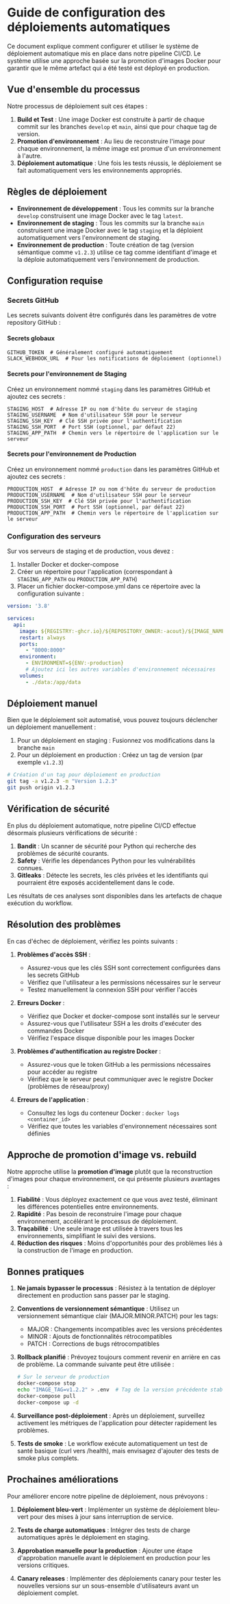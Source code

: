 # Guide de configuration des déploiements automatiques

Ce document explique comment configurer et utiliser le système de déploiement automatique mis en place dans notre pipeline CI/CD. Le système utilise une approche basée sur la promotion d'images Docker pour garantir que le même artefact qui a été testé est déployé en production.

## Vue d'ensemble du processus

Notre processus de déploiement suit ces étapes :

1. **Build et Test** : Une image Docker est construite à partir de chaque commit sur les branches `develop` et `main`, ainsi que pour chaque tag de version.
2. **Promotion d'environnement** : Au lieu de reconstruire l'image pour chaque environnement, la même image est promue d'un environnement à l'autre.
3. **Déploiement automatique** : Une fois les tests réussis, le déploiement se fait automatiquement vers les environnements appropriés.

## Règles de déploiement

- **Environnement de développement** : Tous les commits sur la branche `develop` construisent une image Docker avec le tag `latest`.
- **Environnement de staging** : Tous les commits sur la branche `main` construisent une image Docker avec le tag `staging` et la déploient automatiquement vers l'environnement de staging.
- **Environnement de production** : Toute création de tag (version sémantique comme `v1.2.3`) utilise ce tag comme identifiant d'image et la déploie automatiquement vers l'environnement de production.

## Configuration requise

### Secrets GitHub

Les secrets suivants doivent être configurés dans les paramètres de votre repository GitHub :

#### Secrets globaux

```
GITHUB_TOKEN  # Généralement configuré automatiquement
SLACK_WEBHOOK_URL  # Pour les notifications de déploiement (optionnel)
```

#### Secrets pour l'environnement de Staging

Créez un environnement nommé `staging` dans les paramètres GitHub et ajoutez ces secrets :

```
STAGING_HOST  # Adresse IP ou nom d'hôte du serveur de staging
STAGING_USERNAME  # Nom d'utilisateur SSH pour le serveur
STAGING_SSH_KEY  # Clé SSH privée pour l'authentification
STAGING_SSH_PORT  # Port SSH (optionnel, par défaut 22)
STAGING_APP_PATH  # Chemin vers le répertoire de l'application sur le serveur
```

#### Secrets pour l'environnement de Production

Créez un environnement nommé `production` dans les paramètres GitHub et ajoutez ces secrets :

```
PRODUCTION_HOST  # Adresse IP ou nom d'hôte du serveur de production
PRODUCTION_USERNAME  # Nom d'utilisateur SSH pour le serveur
PRODUCTION_SSH_KEY  # Clé SSH privée pour l'authentification
PRODUCTION_SSH_PORT  # Port SSH (optionnel, par défaut 22)
PRODUCTION_APP_PATH  # Chemin vers le répertoire de l'application sur le serveur
```

### Configuration des serveurs

Sur vos serveurs de staging et de production, vous devez :

1. Installer Docker et docker-compose
2. Créer un répertoire pour l'application (correspondant à `STAGING_APP_PATH` ou `PRODUCTION_APP_PATH`)
3. Placer un fichier docker-compose.yml dans ce répertoire avec la configuration suivante :

```yaml
version: '3.8'

services:
  api:
    image: ${REGISTRY:-ghcr.io}/${REPOSITORY_OWNER:-acout}/${IMAGE_NAME:-fastapi-supabase-template}:${IMAGE_TAG:-latest}
    restart: always
    ports:
      - "8000:8000"
    environment:
      - ENVIRONMENT=${ENV:-production}
      # Ajoutez ici les autres variables d'environnement nécessaires
    volumes:
      - ./data:/app/data
```

## Déploiement manuel

Bien que le déploiement soit automatisé, vous pouvez toujours déclencher un déploiement manuellement :

1. Pour un déploiement en staging : Fusionnez vos modifications dans la branche `main`
2. Pour un déploiement en production : Créez un tag de version (par exemple `v1.2.3`)

```bash
# Création d'un tag pour déploiement en production
git tag -a v1.2.3 -m "Version 1.2.3"
git push origin v1.2.3
```

## Vérification de sécurité

En plus du déploiement automatique, notre pipeline CI/CD effectue désormais plusieurs vérifications de sécurité :

1. **Bandit** : Un scanner de sécurité pour Python qui recherche des problèmes de sécurité courants.
2. **Safety** : Vérifie les dépendances Python pour les vulnérabilités connues.
3. **Gitleaks** : Détecte les secrets, les clés privées et les identifiants qui pourraient être exposés accidentellement dans le code.

Les résultats de ces analyses sont disponibles dans les artefacts de chaque exécution du workflow.

## Résolution des problèmes

En cas d'échec de déploiement, vérifiez les points suivants :

1. **Problèmes d'accès SSH** :
   - Assurez-vous que les clés SSH sont correctement configurées dans les secrets GitHub
   - Vérifiez que l'utilisateur a les permissions nécessaires sur le serveur
   - Testez manuellement la connexion SSH pour vérifier l'accès

2. **Erreurs Docker** :
   - Vérifiez que Docker et docker-compose sont installés sur le serveur
   - Assurez-vous que l'utilisateur SSH a les droits d'exécuter des commandes Docker
   - Vérifiez l'espace disque disponible pour les images Docker

3. **Problèmes d'authentification au registre Docker** :
   - Assurez-vous que le token GitHub a les permissions nécessaires pour accéder au registre
   - Vérifiez que le serveur peut communiquer avec le registre Docker (problèmes de réseau/proxy)

4. **Erreurs de l'application** :
   - Consultez les logs du conteneur Docker : `docker logs <container_id>`
   - Vérifiez que toutes les variables d'environnement nécessaires sont définies

## Approche de promotion d'image vs. rebuild

Notre approche utilise la **promotion d'image** plutôt que la reconstruction d'images pour chaque environnement, ce qui présente plusieurs avantages :

1. **Fiabilité** : Vous déployez exactement ce que vous avez testé, éliminant les différences potentielles entre environnements.
2. **Rapidité** : Pas besoin de reconstruire l'image pour chaque environnement, accélérant le processus de déploiement.
3. **Traçabilité** : Une seule image est utilisée à travers tous les environnements, simplifiant le suivi des versions.
4. **Réduction des risques** : Moins d'opportunités pour des problèmes liés à la construction de l'image en production.

## Bonnes pratiques

1. **Ne jamais bypasser le processus** : Résistez à la tentation de déployer directement en production sans passer par le staging.

2. **Conventions de versionnement sémantique** : Utilisez un versionnement sémantique clair (MAJOR.MINOR.PATCH) pour les tags:
   - MAJOR : Changements incompatibles avec les versions précédentes
   - MINOR : Ajouts de fonctionnalités rétrocompatibles
   - PATCH : Corrections de bugs rétrocompatibles

3. **Rollback planifié** : Prévoyez toujours comment revenir en arrière en cas de problème. La commande suivante peut être utilisée :
   ```bash
   # Sur le serveur de production
   docker-compose stop
   echo "IMAGE_TAG=v1.2.2" > .env  # Tag de la version précédente stable
   docker-compose pull
   docker-compose up -d
   ```

4. **Surveillance post-déploiement** : Après un déploiement, surveillez activement les métriques de l'application pour détecter rapidement les problèmes.

5. **Tests de smoke** : Le workflow exécute automatiquement un test de santé basique (curl vers /health), mais envisagez d'ajouter des tests de smoke plus complets.

## Prochaines améliorations

Pour améliorer encore notre pipeline de déploiement, nous prévoyons :

1. **Déploiement bleu-vert** : Implémenter un système de déploiement bleu-vert pour des mises à jour sans interruption de service.

2. **Tests de charge automatiques** : Intégrer des tests de charge automatiques après le déploiement en staging.

3. **Approbation manuelle pour la production** : Ajouter une étape d'approbation manuelle avant le déploiement en production pour les versions critiques.

4. **Canary releases** : Implémenter des déploiements canary pour tester les nouvelles versions sur un sous-ensemble d'utilisateurs avant un déploiement complet.